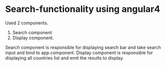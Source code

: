 # Search-functionality using angular4
Used 2 components.
1. Search component
2. Display component.

Search component is responsible for displaying search bar and take search input and bind to app.component.
Display component is responsible for displaying all countries list and emit the results to display.
